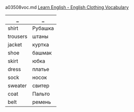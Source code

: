 a03508voc.md 
[Learn English - English Clothing Vocabulary](https://www.youtube.com/watch?v=buyp2APZr4g)  


_|_
--|--
shirt|Рубашка
trousers|штаны
jacket|куртка
shoe|башмак
skirt|юбка
dress|платье
sock|носок
sweater|свитер
coat|Пальто
belt|ремень


